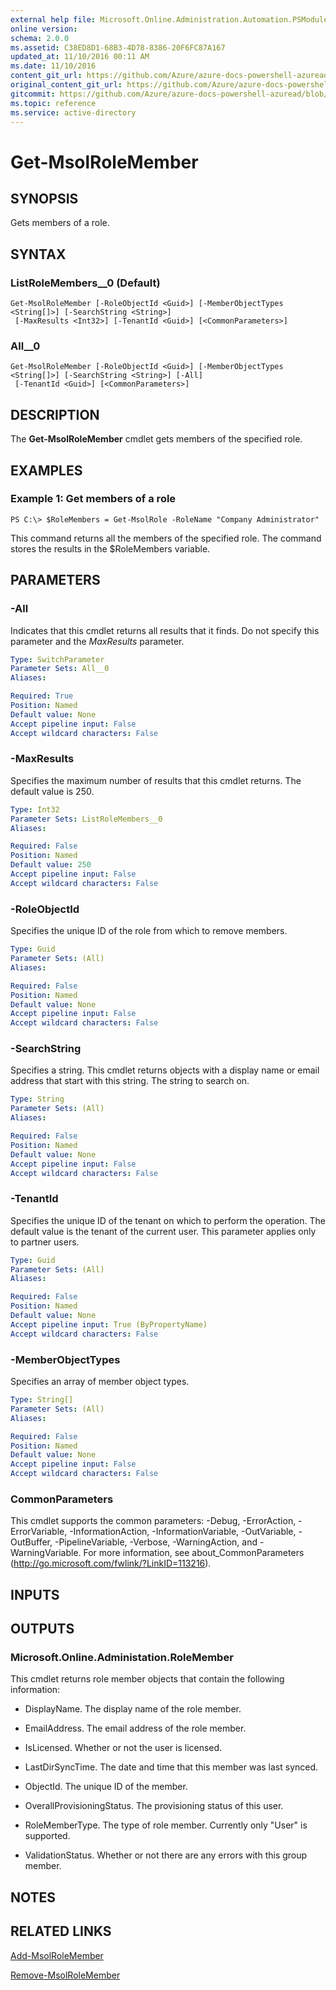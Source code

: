 ```yaml
---
external help file: Microsoft.Online.Administration.Automation.PSModule.dll-Help.xml
online version:
schema: 2.0.0
ms.assetid: C38ED8D1-68B3-4D78-8386-20F6FC87A167
updated_at: 11/10/2016 00:11 AM
ms.date: 11/10/2016
content_git_url: https://github.com/Azure/azure-docs-powershell-azuread/blob/DuncanmaMSFT-patch-1/Azure%20AD%20Cmdlets/MSOnline/v1/Get-MsolRoleMember.md
original_content_git_url: https://github.com/Azure/azure-docs-powershell-azuread/blob/DuncanmaMSFT-patch-1/Azure%20AD%20Cmdlets/MSOnline/v1/Get-MsolRoleMember.md
gitcommit: https://github.com/Azure/azure-docs-powershell-azuread/blob/f72983e84de2f467e1a00ba8a6d58936035a33db
ms.topic: reference
ms.service: active-directory
---
```


# Get-MsolRoleMember

## SYNOPSIS
Gets members of a role.

## SYNTAX

### ListRoleMembers__0 (Default)
```
Get-MsolRoleMember [-RoleObjectId <Guid>] [-MemberObjectTypes <String[]>] [-SearchString <String>]
 [-MaxResults <Int32>] [-TenantId <Guid>] [<CommonParameters>]
```

### All__0
```
Get-MsolRoleMember [-RoleObjectId <Guid>] [-MemberObjectTypes <String[]>] [-SearchString <String>] [-All]
 [-TenantId <Guid>] [<CommonParameters>]
```

## DESCRIPTION
The **Get-MsolRoleMember** cmdlet gets members of the specified role.

## EXAMPLES

### Example 1: Get members of a role
```
PS C:\> $RoleMembers = Get-MsolRole -RoleName "Company Administrator"
```

This command returns all the members of the specified role.
The command stores the results in the $RoleMembers variable.

## PARAMETERS

### -All
Indicates that this cmdlet returns all results that it finds.
Do not specify this parameter and the _MaxResults_ parameter.

```yaml
Type: SwitchParameter
Parameter Sets: All__0
Aliases:

Required: True
Position: Named
Default value: None
Accept pipeline input: False
Accept wildcard characters: False
```

### -MaxResults
Specifies the maximum number of results that this cmdlet returns.
The default value is 250.

```yaml
Type: Int32
Parameter Sets: ListRoleMembers__0
Aliases:

Required: False
Position: Named
Default value: 250
Accept pipeline input: False
Accept wildcard characters: False
```

### -RoleObjectId
Specifies the unique ID of the role from which to remove members.

```yaml
Type: Guid
Parameter Sets: (All)
Aliases:

Required: False
Position: Named
Default value: None
Accept pipeline input: False
Accept wildcard characters: False
```

### -SearchString
Specifies a string.
This cmdlet returns objects with a display name or email address that start with this string.
The string to search on.

```yaml
Type: String
Parameter Sets: (All)
Aliases:

Required: False
Position: Named
Default value: None
Accept pipeline input: False
Accept wildcard characters: False
```

### -TenantId
Specifies the unique ID of the tenant on which to perform the operation.
The default value is the tenant of the current user.
This parameter applies only to partner users.

```yaml
Type: Guid
Parameter Sets: (All)
Aliases:

Required: False
Position: Named
Default value: None
Accept pipeline input: True (ByPropertyName)
Accept wildcard characters: False
```

### -MemberObjectTypes
Specifies an array of member object types.

```yaml
Type: String[]
Parameter Sets: (All)
Aliases:

Required: False
Position: Named
Default value: None
Accept pipeline input: False
Accept wildcard characters: False
```

### CommonParameters
This cmdlet supports the common parameters: -Debug, -ErrorAction, -ErrorVariable, -InformationAction, -InformationVariable, -OutVariable, -OutBuffer, -PipelineVariable, -Verbose, -WarningAction, and -WarningVariable. For more information, see about_CommonParameters (http://go.microsoft.com/fwlink/?LinkID=113216).

## INPUTS

## OUTPUTS

### Microsoft.Online.Administation.RoleMember
This cmdlet returns role member objects that contain the following information:

* DisplayName. The display name of the role member.

* EmailAddress. The email address of the role member.

* IsLicensed. Whether or not the user is licensed.

* LastDirSyncTime. The date and time that this member was last synced.

* ObjectId. The unique ID of the member.

* OverallProvisioningStatus. The provisioning status of this user.

* RoleMemberType. The type of role member.
Currently only "User" is supported.

* ValidationStatus. Whether or not there are any errors with this group member.

## NOTES

## RELATED LINKS
[Add-MsolRoleMember](./Add-MsolRoleMember.md)

[Remove-MsolRoleMember](./Remove-MsolRoleMember.md)
